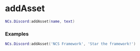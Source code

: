 # addAsset

```lua
NCs.Discord:addAsset(name, text)
```

### Examples

```lua
NCs.Discord:addAsset('NCS Framework', 'Star the framework!')
```